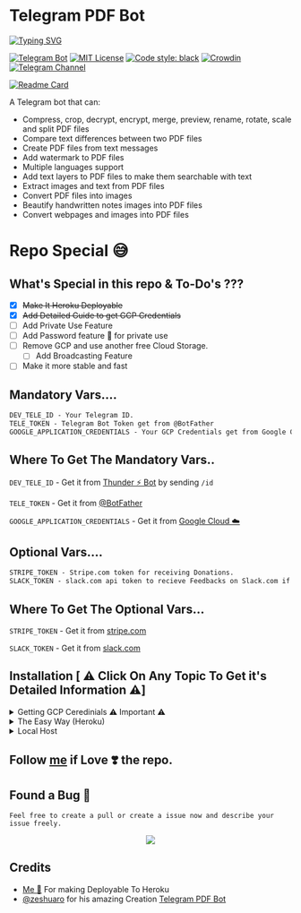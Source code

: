 # Telegram PDF Bot 

[![Typing SVG](https://mdtype.herokuapp.com?font=Righteous&color=253AF7&size=31&center=true&vCenter=true&width=500&height=38&lines=A+Powerful+Telegram+PDF+Bot.....+;Deployable+On+Heroku+%F0%9F%9A%80+....+;Repo+Modified+%E2%9C%85+By;%40MrBotDeveloper;Show+Your+%E2%9D%A4%EF%B8%8F;%E2%AD%90+the+repo;Follow+%40MrBotDeveloper+Now...+;For+More+%F0%9F%A5%B0)](https://github.com/MrBotDeveloper)

[![Telegram Bot](https://img.shields.io/badge/Telegram-Bot-blue.svg)](https://github.com/MrBotDeveloper/PDF-Bot)
[![MIT License](https://img.shields.io/github/license/MrBotDeveloper/telegram-pdf-bot.svg)](https://github.com/MrBotDeveloper/PDF-Bot/blob/master/LICENSE)
[![Code style: black](https://img.shields.io/badge/code%20style-black-000000.svg)](https://github.com/psf/black)
[![Crowdin](https://badges.crowdin.net/telegram-pdf-bot/localized.svg)](https://crowdin.com/project/telegram-pdf-bot)
[![Telegram Channel](https://img.shields.io/badge/Telegram-Channel-blue.svg)](https://t.me/NACBots)

[![Readme Card](https://github-readme-stats.vercel.app/api/pin/?username=MrBotDeveloper&repo=PDF-Bot&theme=flag-india)](https://github.com/MrBotDeveloper/PDF-Bot)


A Telegram bot that can:

- Compress, crop, decrypt, encrypt, merge, preview, rename, rotate, scale and split PDF files
- Compare text differences between two PDF files
- Create PDF files from text messages
- Add watermark to PDF files 
- Multiple languages support
- Add text layers to PDF files to make them searchable with text
- Extract images and text from PDF files
- Convert PDF files into images
- Beautify handwritten notes images into PDF files
- Convert webpages and images into PDF files

# Repo Special 😅
## What's Special in this repo & To-Do's ???

- [x] ~~Make It Heroku Deployable~~
- [x] ~~Add Detailed Guide to get GCP Credentials~~
- [ ] Add Private Use Feature
- [ ] Add Password feature 🔑 for private use
- [ ] Remove GCP and use another free Cloud Storage.
  - [ ] Add Broadcasting Feature
- [ ] Make it more stable and fast

## Mandatory Vars....

```vars.html
DEV_TELE_ID - Your Telegram ID.
TELE_TOKEN - Telegram Bot Token get from @BotFather
GOOGLE_APPLICATION_CREDENTIALS - Your GCP Credentials get from Google Cloud 
```

## Where To Get The Mandatory Vars..

```DEV_TELE_ID``` - Get it from [Thunder ⚡ Bot](https://t.me/Thunder_GMBot) by sending ```/id```

```TELE_TOKEN``` - Get it from [@BotFather](https://t.me/BotFather)

```GOOGLE_APPLICATION_CREDENTIALS``` - Get it from [Google Cloud ☁️](https://console.cloud.google.com/freetrial)

## Optional Vars....

```vars.txt
STRIPE_TOKEN - Stripe.com token for receiving Donations.
SLACK_TOKEN - slack.com api token to recieve Feedbacks on Slack.com if not entered you will recieve in your Telegram 
```

## Where To Get The Optional Vars...

```STRIPE_TOKEN``` - Get it from [stripe.com](https://stripe.com)

```SLACK_TOKEN``` - Get it from [slack.com](https://api.slack.com/tokens)

## Installation [ ⚠️ Click On Any Topic To Get it's Detailed Information ⚠️]

<details>
  <summary> Getting GCP Ceredinials ⚠️ Important ⚠️ </summary>

## Getting Started

These instructions will get you a copy of the project up. 

### Setup Database

The bot uses [Datastore](https://cloud.google.com/datastore) on Google Cloud Platform (GCP). 

**Sir/Ma'am, Kindly 🤗 follow the below steps to create a valid GCP Credentials File :-**

1. Firstly Go to https://console.cloud.google.com/project
2. Create a Project.
3. Open http://console.developers.google.com/project/_/apiui/credential And Click on Create Ceredinials then Click on Service Account.
4. Enter all the required values. [At the Service Accounts, enter a Service account name and click Create. For Service account permissions, select Project, Owner.]
5. Select a service account. Click the 3 skewer bar and select Create Key. Select JSON, click Create.
6. Click Create. The credential file will be downloaded to your local computer or Any Device your are Using. 
7. Upload the Project Credential file to the bots private repo. 
8. Then Open https://console.cloud.google.com/datastore/setup .
9. And enable the FireStore Database. 
10. Now open https://console.cloud.google.com/iam-admin/iam .
11. And set the service account's role to owner. **Note: If you can't see your service account in the list click on Add and add your service account with Owner as Role.**
12. Now Deploy your bot and set ```GOOGLE_APPLICATION_CREDENTIALS``` var with value as the File Name of the Ceredinials Json you uploaded in the repo in Step 7.
13. Congratulations 🎉 your bot has been Successfully Started 😊 So enjoy 🤗.

```alert.txt
⚠️ I will Recommend you to Use Only Google Chrome for generating Ceredinials Json as some browsers will not start the Download of the Json file in the Step 6 ⚠️
```

**Don't Forget to Star 🌟 Repo if ❤️ The Repo and Follow [Me](https://github.com/MrBotDeveloper) to show your ❤️.**

</details>
<details>
<summary> The Easy Way (Heroku) </summary>

## Follow these steps for a successful deployment.....
  - Star ⭐ the repo 😅 and import it as Private.
  - Upload your GCP Credentials in the root directory with name `GCP_FILE.json`
  - Click on the Below Deploy Button ✅

[![Deploy](https://www.herokucdn.com/deploy/button.svg)](https://heroku.com/deploy?template=https://github.com/MrBotDeveloper/PDF-Bot/tree/master)
  
  - Enter the Ceredinials and Click in deploy.
  - After Deployment Completed Click on Manage App & Turn on the Dynos....
  - Booyah!! Your PDF Bot is successfully started.
  - Enjoy the Bot 🥳.
## Deploy using GitHub Workflows.....
  - Star ⭐ the repo 😅 and import it as Private.
  - Upload your GCP Credentials in the root directory with name `GCP_FILE.json`
  - Go to Project->Settings->Secrets and Click *New repository secret* and Add All the following Vars as the Repository Secrets.
  
  ```HEROKU_API_KEY```: Your Heroku Account API 
  
  ```HEROKU_APP_NAME``` : Heroku App Name 
  
  ```HEROKU_EMAIL``` : Your Heroku Email 📨 Id 
  
  ```DEV_TELE_ID``` : Your Telegram ID.

  ```TELE_TOKEN``` : Telegram Bot Token get from @BotFather

  ```GOOGLE_APPLICATION_CREDENTIALS``` : Your GCP Credentials get from Google Cloud

  - Go To The Actions Tab and Choose ```Manually Deploy To Heroku``` and click on run workflow.

### Follow [me](https://github.com/MrBotDeveloper) if Love ❣️ the repo.
  

</details>

<details>
<summary> Local Host </summary>

### OS Requirements

Ubuntu

```sh
apt-get install poppler-utils libcairo2 libpango-1.0-0 libpangocairo-1.0-0 libgdk-pixbuf2.0-0 libffi-dev shared-mime-info
```

macOS
```sh
brew install libxml2 libxslt poppler cairo pango gdk-pixbuf libffi
```

### Setup Virtual Environment

Create a virtual environment with the following command:

```sh
virtualenv venv
source venv/bin/activate
```

### Bot Requirements

Run the following command to install the required packages:

```sh
pip install -r requirements.txt
```

### Compile the translation files

Run the following command to compile all the translation files:

```sh
pybabel compile -D pdf_bot -d locale/
```

### Setup Your Environment Variables

Copy the `.env` example file and edit the variables within the file:

```sh
cp .env.example .env
```

### Running The Bot

You can then start the bot with the following command:

```bash
python bot.py
```

### Follow [me](https://github.com/MrBotDeveloper) if Love ❣️ the repo.

</details>


## Follow [me](https://github.com/MrBotDeveloper) if Love ❣️ the repo.

## Found a Bug 🐛

```Feel free to create a pull or create a issue now and describe your issue freely.```

<p align="center">
  <a href="https://github.com/MrBotDeveloper/PDF-Bot">
     <img src="https://github.com/MrBotDeveloper/PDF-Bot/blob/master/pdf-bot.metrics.svg">
  </a>
</p>

## Credits 

- [Me 🥰](https://github.com/MrBotDeveloper) For making Deployable To Heroku
- [@zeshuaro](https://github.com/zeshuaro) for his amazing Creation [Telegram PDF Bot](https://github.com/zeshuaro/telegram-pdf-bot)
